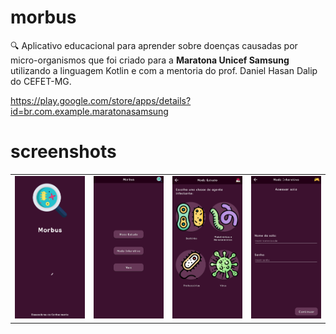 # morbus
🔍 Aplicativo educacional para aprender sobre doenças causadas por micro-organismos que foi criado para a **Maratona Unicef Samsung** utilizando a linguagem Kotlin e com a mentoria do prof. Daniel Hasan Dalip do CEFET-MG.

https://play.google.com/store/apps/details?id=br.com.example.maratonasamsung

# screenshots

<table>
  <tr>
    <td>
      <img alt="Loading ao entrar no aplicativo" width="150px" src="https://github.com/MariaIzamara/morbus/blob/master/screenshots/initial_loading.png" />
    </td>
    <td>
      <img alt="Menu do aplicativo" width="150px" src="https://github.com/MariaIzamara/morbus/blob/master/screenshots/menu.png" />
    </td>
    <td>
      <img alt="Modo estudo do aplicativo" width="150px" src="https://github.com/MariaIzamara/morbus/blob/master/screenshots/modo_estudo.png" />
    </td>
    <td>
      <img alt="Modo estudo do aplicativo" width="150px" src="https://github.com/MariaIzamara/morbus/blob/master/screenshots/modo_interativo.png" />
    </td>
  </tr>
</table>



